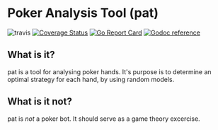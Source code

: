 # Poker Analysis Tool (pat)

![travis](https://travis-ci.com/korsakjakub/pat.svg?branch=master)
[![Coverage Status](https://coveralls.io/repos/github/korsakjakub/pat/badge.svg?branch=master)](https://coveralls.io/github/korsakjakub/pat?branch=master)
[![Go Report Card](https://goreportcard.com/badge/github.com/korsakjakub/pat)](https://goreportcard.com/report/github.com/korsakjakub/pat)
[![Godoc reference](https://godoc.org/github.com/korsakjakub/pat?status.svg)](https://godoc.org/github.com/korsakjakub/pat)

## What is it?
pat is a tool for analysing poker hands. It's purpose is to determine an optimal strategy for each hand, by using random models.

## What is it not?
pat is *not* a poker bot. It should serve as a game theory excercise.
